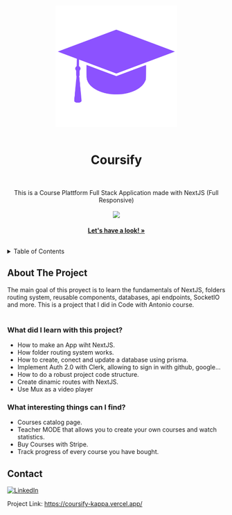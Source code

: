 <!-- PROJECT LOGO -->
<br />
<div align="center">
  <a href="https://coursify-kappa.vercel.app/">
    <img src="public/logo.svg" alt="Logo" width="280">
  </a>
  <br />
  <br />
  <h1>Coursify</h1>
  <br />
  <p align="center">
  This is a Course Plattform Full Stack Application made with NextJS (Full Responsive)
     <br />
     <br />
  <a href="#">
    <img src="https://skillicons.dev/icons?i=react,prisma,next,tailwind" />
  </a>
    <br />
    <br />
    <a href="https://coursify-kappa.vercel.app/"><strong>Let's have a look! »</strong></a>
    <br />
    <br />
  </p>
</div>


<!-- TABLE OF CONTENTS -->
<details>
  <summary>Table of Contents</summary>
  <ol>
    <li>
      <a href="#about-the-project">About The Project</a>
    </li>
    <li><a href="#contact">Contact</a></li>
  </ol>
</details>


<!-- ABOUT THE PROJECT -->
## About The Project

The main goal of this proyect is to learn the fundamentals of NextJS, folders routing system, reusable components, databases, api endpoints, SocketIO and more. This is a project that I did in Code with Antonio course.
<br />
<br />

### What did I learn with this project?

  * How to make an App wiht NextJS.
  * How folder routing system works.
  * How to create, conect and update a database using prisma.
  * Implement Auth 2.0 with Clerk, allowing to sign in with github, google...
  * How to do a robust project code structure.
  * Create dinamic routes with NextJS.
  * Use Mux as a video player


### What interesting things can I find?
    
   * Courses catalog page.
   * Teacher MODE that allows you to create your own courses and watch statistics.
   * Buy Courses with Stripe.
   * Track progress of every course you have bought.
 

<!-- CONTACT -->
## Contact

[![LinkedIn][linkedin-shield]][linkedin-url] 

Project Link: https://coursify-kappa.vercel.app/


<!-- MARKDOWN LINKS & IMAGES -->
<!-- https://www.markdownguide.org/basic-syntax/#reference-style-links -->
[linkedin-shield]: https://img.shields.io/badge/-LinkedIn-black.svg?style=for-the-badge&logo=linkedin&colorB=555
[linkedin-url]: https://www.linkedin.com/in/miguelmoreno00/
